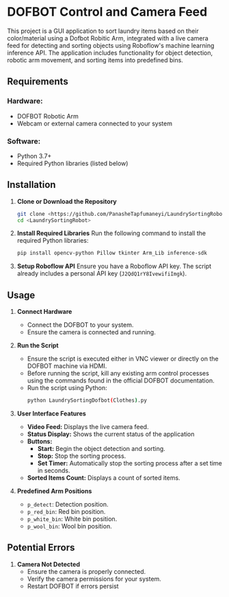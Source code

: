 # DOFBOT Control and Camera Feed

This project is a GUI application to sort laundry items based on their color/material using a Dofbot Robitic Arm, integrated with a live camera feed for detecting and sorting objects using Roboflow's machine learning inference API. The application includes functionality for object detection, robotic arm movement, and sorting items into predefined bins.

## Requirements

### Hardware:
- DOFBOT Robotic Arm
- Webcam or external camera connected to your system

### Software:
- Python 3.7+
- Required Python libraries (listed below)

## Installation

1. **Clone or Download the Repository**
   ```bash
   git clone <https://github.com/PanasheTapfumaneyi/LaundrySortingRobot>
   cd <LaundrySortingRobot>
   ```

2. **Install Required Libraries**
   Run the following command to install the required Python libraries:
   ```bash
   pip install opencv-python Pillow tkinter Arm_Lib inference-sdk
   ```

3. **Setup Roboflow API**
   Ensure you have a Roboflow API key. The script already includes a personal API key (`J2QdQ1rY8IvewifiImgk`).

## Usage

1. **Connect Hardware**
   - Connect the DOFBOT to your system.
   - Ensure the camera is connected and running.

2. **Run the Script**
   - Ensure the script is executed either in VNC viewer or directly on the DOFBOT machine via HDMI.
   - Before running the script, kill any existing arm control processes using the commands found in the official DOFBOT documentation.
   - Run the script using Python:
     ```bash
     python LaundrySortingDofbot(Clothes).py
     ```

3. **User Interface Features**
   - **Video Feed:** Displays the live camera feed.
   - **Status Display:** Shows the current status of the application
   - **Buttons:**
     - **Start:** Begin the object detection and sorting.
     - **Stop:** Stop the sorting process.
     - **Set Timer:** Automatically stop the sorting process after a set time in seconds.
   - **Sorted Items Count:** Displays a count of sorted items.

4. **Predefined Arm Positions**
   - `p_detect`: Detection position.
   - `p_red_bin`: Red bin position.
   - `p_white_bin`: White bin position.
   - `p_wool_bin`: Wool bin position.

## Potential Errors

1. **Camera Not Detected**
   - Ensure the camera is properly connected.
   - Verify the camera permissions for your system.
   - Restart DOFBOT if errors persist



